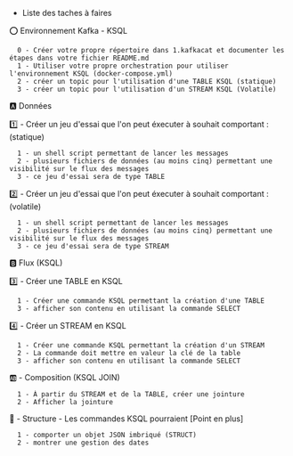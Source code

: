 * Liste des taches à faires 

:o: Environnement Kafka - KSQL
```
  0 - Créer votre propre répertoire dans 1.kafkacat et documenter les étapes dans votre fichier README.md
  1 - Utiliser votre propre orchestration pour utiliser l'environnement KSQL (docker-compose.yml)
  2 - créer un topic pour l'utilisation d'une TABLE KSQL (statique)
  3 - créer un topic pour l'utilisation d'un STREAM KSQL (Volatile)
```

:a: Données

:one: - Créer un jeu d'essai que l'on peut éxecuter à souhait comportant : (statique)
```
  1 - un shell script permettant de lancer les messages
  2 - plusieurs fichiers de données (au moins cinq) permettant une visibilité sur le flux des messages
  3 - ce jeu d'essai sera de type TABLE 
```

:two: - Créer un jeu d'essai que l'on peut éxecuter à souhait comportant : (volatile)
```
  1 - un shell script permettant de lancer les messages
  2 - plusieurs fichiers de données (au moins cinq) permettant une visibilité sur le flux des messages
  3 - ce jeu d'essai sera de type STREAM 
```

:b: Flux (KSQL)

:three: - Créer une TABLE en KSQL
```
  1 - Créer une commande KSQL permettant la création d'une TABLE
  3 - afficher son contenu en utilisant la commande SELECT
```

:four: - Créer un STREAM en KSQL
```
  1 - Créer une commande KSQL permettant la création d'un STREAM
  2 - La commande doit mettre en valeur la clé de la table
  3 - afficher son contenu en utilisant la commande SELECT
```

:ab: - Composition (KSQL JOIN)
```
  1 - À partir du STREAM et de la TABLE, créer une jointure
  2 - Afficher la jointure
```

:100: - Structure - Les commandes KSQL pourraient [Point en plus]
```
  1 - comporter un objet JSON imbriqué (STRUCT) 
  2 - montrer une gestion des dates
```
